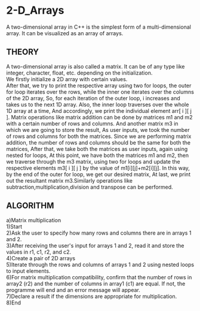 # 2-D_Arrays
A two-dimensional array in C++ is the simplest form of a multi-dimensional array. It can be visualized as an array of arrays.

## THEORY
A two-dimensional array is also called a matrix. It can be of any type like integer, character, float, etc. depending on the initialization.<br>
We firstly initialize a 2D array with certain values.<br>
After that, we try to print the respective array using two for loops,
the outer for loop iterates over the rows, while the inner one iterates over the columns of the 2D array,
So, for each iteration of the outer loop, i increases and takes us to the next 1D array. Also, the inner loop traverses over the whole 1D array at a time,
And accordingly, we print the individual element arr[ i ][ j ].
Matrix operations like matrix addition can be done by matrices m1 and m2 with a certain number of rows and columns. And another matrix m3 in which we are going to store the result,
As user inputs, we took the number of rows and columns for both the matrices. Since we are performing matrix addition, the number of rows and columns should be the same for both the matrices,
After that, we take both the matrices as user inputs, again using nested for loops,
At this point, we have both the matrices m1 and m2,
then we traverse through the m3 matrix, using two for loops and update the respective elements m3[ i ][ j ] by the value of m1[i][j]+m2[i][j]. In this way, by the end of the outer for loop, we get our desired matrix,
At last, we print out the resultant matrix m3.Similarly operations like subtraction,multiplication,division and transpose can be performed.

## ALGORITHM
a)Matrix multiplication<br>
1)Start<br>
2)Ask the user to specify how many rows and columns there are in arrays 1 and 2.<br>
3)After receiving the user's input for arrays 1 and 2, read it and store the values in r1, c1, r2, and c2.<br>
4)Create a pair of 2D arrays<br>
5)Iterate through the rows and columns of arrays 1 and 2 using nested loops to input elements.<br>
6)For matrix multiplication compatibility, confirm that the number of rows in array2 (r2) and the number of columns in array1 (c1) are equal. If not, the programme will end and an error message will appear.<br>
7)Declare a result if the dimensions are appropriate for multiplication.<br>
8)End<br>

